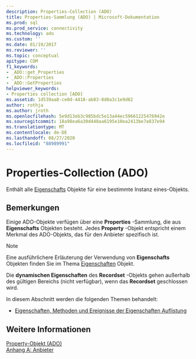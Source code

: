 ```yaml
---
description: Properties-Collection (ADO)
title: Properties-Sammlung (ADO) | Microsoft-Dokumentation
ms.prod: sql
ms.prod_service: connectivity
ms.technology: ado
ms.custom: ''
ms.date: 01/19/2017
ms.reviewer: ''
ms.topic: conceptual
apitype: COM
f1_keywords:
- _ADO::get_Properties
- _ADO::Properties
- _ADO::GetProperties
helpviewer_keywords:
- Properties collection [ADO]
ms.assetid: 1d539aa8-ce0d-4418-ab03-8d0a3c1e9d82
author: rothja
ms.author: jroth
ms.openlocfilehash: 5e9d13eb3c985bdc5e13a44ec59661225476942e
ms.sourcegitcommit: 18a98ea6a30d448aa6195e10ea2413be7e837e94
ms.translationtype: MT
ms.contentlocale: de-DE
ms.lasthandoff: 08/27/2020
ms.locfileid: "88989991"
---
```

# <a name="properties-collection-ado"></a>Properties-Collection (ADO)
Enthält alle [Eigenschafts](./property-object-ado.md) Objekte für eine bestimmte Instanz eines-Objekts.  
  
## <a name="remarks"></a>Bemerkungen  
 Einige ADO-Objekte verfügen über eine **Properties** -Sammlung, die aus **Eigenschafts** Objekten besteht. Jedes **Property** -Objekt entspricht einem Merkmal des ADO-Objekts, das für den Anbieter spezifisch ist.  
  
> [!NOTE]
>  Eine ausführlichere Erläuterung der Verwendung von **Eigenschafts** Objekten finden Sie im Thema [Eigenschaften](./property-object-ado.md) Objekt.  
  
 Die **dynamischen Eigenschaften** des **Recordset** -Objekts gehen außerhalb des gültigen Bereichs (nicht verfügbar), wenn das **Recordset** geschlossen wird.  
  
 In diesem Abschnitt werden die folgenden Themen behandelt:  
  
-   [Eigenschaften, Methoden und Ereignisse der Eigenschaften Auflistung](./properties-collection-properties-methods-and-events.md)  
  
## <a name="see-also"></a>Weitere Informationen  
 [Property-Objekt (ADO)](./property-object-ado.md)   
 [Anhang A: Anbieter](../../guide/appendixes/appendix-a-providers.md)